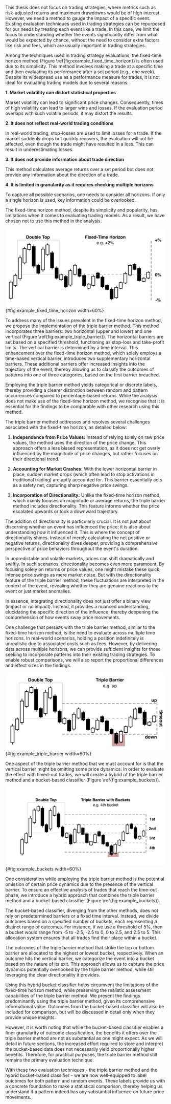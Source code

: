 This thesis does not focus on trading strategies, where metrics such as risk-adjusted returns and maximum drawdowns would be of high interest. However, we need a method to gauge the impact of a specific event. Existing evaluation techniques used in trading strategies can be repurposed for our needs by treating each event like a trade. In this case, we limit the focus to understanding whether the events significantly differ from what would be expected by chance, without the need to consider extra factors like risk and fees, which are usually important in trading strategies.

Among the techniques used in trading strategy evaluations, the fixed-time horizon method (Figure \ref{fig:example_fixed_time_horizon}) is often used due to its simplicity. This method involves making a trade at a specific time and then evaluating its performance after a set period (e.g., one week). Despite its widespread use as a performance measure for trades, it is not ideal for evaluating trading models due to several reasons:

**1. Market volatility can distort statistical properties**

Market volatility can lead to significant price changes. Consequently, times of high volatility can lead to larger wins and losses. If the evaluation period overlaps with such volatile periods, it may distort the results.

**2. It does not reflect real-world trading conditions**

In real-world trading, stop-losses are used to limit losses for a trade. If the market suddenly drops but quickly recovers, the evaluation will not be affected, even though the trade might have resulted in a loss. This can result in underestimating losses.

**3. It does not provide information about trade direction**

This method calculates average returns over a set period but does not provide any information about the direction of a trade.

**4. It is limited in granularity as it requires checking multiple horizons**

To capture all possible scenarios, one needs to consider all horizons. If only a single horizon is used, key information could be overlooked.

The fixed-time horizon method, despite its simplicity and popularity, has limitations when it comes to evaluating trading models. As a result, we have chosen not to use this method in the analysis.

![Fixed-time horizon evaluation. The low was not captured since we only evaluate at the vertical barrier.](../figures/example_fixed_time_horizon.png){#fig:example_fixed_time_horizon width=60%}

To address many of the issues prevalent in the fixed-time horizon method, we propose the implementation of the triple barrier method. This method incorporates three barriers: two horizontal (upper and lower) and one vertical (Figure \ref{fig:example_triple_barrier}). The horizontal barriers are set based on a specified threshold, functioning as stop-loss and take-profit limits. The vertical barrier is determined by a time interval. This enhancement over the fixed-time horizon method, which solely employs a time-based vertical barrier, introduces two supplementary horizontal barriers. These additional barriers offer increased insights into the trajectory of the event, thereby allowing us to classify the outcomes of patterns into one of three categories, based on the first barrier breached.

Employing the triple barrier method yields categorical or discrete labels, thereby providing a clearer distinction between random and pattern occurrences compared to percentage-based returns. While the analysis does not make use of the fixed-time horizon method, we recognise that it is essential for the findings to be comparable with other research using this method.

The triple barrier method addresses and resolves several challenges associated with the fixed-time horizon, as detailed below:

1. **Independence from Price Values:** Instead of relying solely on raw price values, the method uses the direction of the price change. This approach offers a less biased representation, as it does not get overly influenced by the magnitude of price changes, but rather focuses on their directional trend.

2. **Accounting for Market Crashes:** With the lower horizontal barrier in place, sudden market drops (which often lead to stop activations in traditional trading) are aptly accounted for. This barrier essentially acts as a safety net, capturing sharp negative price swings.

3. **Incorporation of Directionality:** Unlike the fixed-time horizon method, which mainly focuses on magnitude or average returns, the triple barrier method includes directionality. This feature informs whether the price escalated upwards or took a downward trajectory.

The addition of directionality is particularly crucial. It is not just about discerning whether an event has influenced the price; it is also about understanding *how* it influenced it. This is where the concept of directionality shines. Instead of merely calculating the net positive or negative returns, directionality dives deeper, providing a comprehensive perspective of price behaviors throughout the event's duration.

In unpredictable and volatile markets, prices can shift dramatically and swiftly. In such scenarios, directionality becomes even more paramount. By focusing solely on returns or price values, one might mistake these quick, intense price swings as mere market noise. But with the directionality feature of the triple barrier method, these fluctuations are interpreted in the context of the event, revealing whether they are genuine reactions to the event or just market anomalies.

In essence, integrating directionality does not just offer a binary view (impact or no impact). Instead, it provides a nuanced understanding, elucidating the specific direction of the influence, thereby deepening the comprehension of how events sway price movements.

One challenge that persists with the triple barrier method, similar to the fixed-time horizon method, is the need to evaluate across multiple time horizons. In real-world scenarios, holding a position indefinitely is unrealistic due to associated costs such as fees. However, by delivering data across multiple horizons, we can provide sufficient insights for those seeking to incorporate patterns into their existing trading strategies. To enable robust comparisons, we will also report the proportional differences and effect sizes in the findings.

![Triple barrier method. We broke the lower barrier, so this example would be labeled "down".](../figures/example_triple_barrier.png){#fig:example_triple_barrier width=60%}

One aspect of the triple barrier method that we must account for is that the vertical barrier might be omitting some price dynamics. In order to evaluate the effect with timed-out trades, we will create a hybrid of the triple barrier method and a bucket-based classifier (Figure \ref{fig:example_buckets}).

![Bucket-based classifier. We broke the lower barrier, so we classify in the lowest/4th bucket.](../figures/example_buckets.png){#fig:example_buckets width=60%}

One consideration while employing the triple barrier method is the potential omission of certain price dynamics due to the presence of the vertical barrier. To ensure an effective analysis of trades that reach the time-out phase, we introduce a hybrid approach that combines the triple barrier method and a bucket-based classifier (Figure \ref{fig:example_buckets}).

The bucket-based classifier, diverging from the other methods, does not rely on predetermined barriers or a fixed time interval. Instead, we divide outcomes based on a specified number of buckets, each representing a distinct range of outcomes. For instance, if we use a threshold of 5%, then a bucket would range from -5 to -2.5, -2.5 to 0, 0 to 2.5, and 2.5 to 5. This allocation system ensures that all trades find their place within a bucket.

The outcomes of the triple barrier method that strike the top or bottom barrier are allocated to the highest or lowest bucket, respectively. When an outcome hits the vertical barrier, we categorize the event into a bucket based on the nature of its exit. This approach allows us to capture the price dynamics potentially overlooked by the triple barrier method, while still leveraging the clear directionality it provides.

Using this hybrid bucket classifier helps circumvent the limitations of the fixed-time horizon method, while preserving the realistic assessment capabilities of the triple barrier method. We present the findings predominantly using the triple barrier method, given its comprehensive informational value. Outcomes from the bucket-based classifier will also be included for comparison, but will be discussed in detail only when they provide unique insights.

However, it is worth noting that while the bucket-based classifier enables a finer granularity of outcome classification, the benefits it offers over the triple barrier method are not as substantial as one might expect. As we will detail in future sections, the increased effort required to store and interpret the bucket-based data does not necessarily yield proportionally higher benefits. Therefore, for practical purposes, the triple barrier method still remains the primary evaluation technique.

With these two evaluation techniques - the triple barrier method and the hybrid bucket-based classifier - we are now well-equipped to label outcomes for both pattern and random events. These labels provide us with a concrete foundation to make a statistical comparison, thereby helping us understand if a pattern indeed has any substantial influence on future price movements.